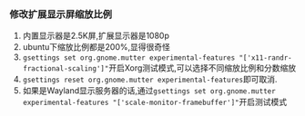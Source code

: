 ### 修改扩展显示屏缩放比例

1. 内置显示器是2.5K屏,扩展显示器是1080p
2. ubuntu下缩放比例都是200%,显得很奇怪
3. `gsettings set org.gnome.mutter experimental-features "['x11-randr-fractional-scaling']"`开启Xorg测试模式,可以选择不同缩放比例和分数缩放
4. `gsettings reset org.gnome.mutter experimental-features`即可取消.
5. 如果是Wayland显示服务器的话,通过`gsettings set org.gnome.mutter experimental-features "['scale-monitor-framebuffer']"`开启测试模式
